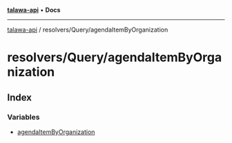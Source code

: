 [**talawa-api**](../../../README.md) • **Docs**

***

[talawa-api](../../../modules.md) / resolvers/Query/agendaItemByOrganization

# resolvers/Query/agendaItemByOrganization

## Index

### Variables

- [agendaItemByOrganization](variables/agendaItemByOrganization.md)
